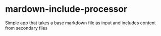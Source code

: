 # mardown-include-processor
Simple app that takes a base markdown file as input and includes content from secondary files
